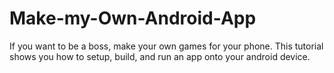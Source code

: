 # Make-my-Own-Android-App
If you want to be a boss, make your own games for your phone. This tutorial shows you how to setup, build, and run an app onto your android device.
